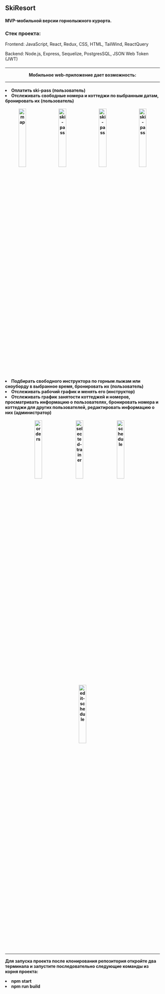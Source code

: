 ## SkiResort
#### MVP-мобильной версии горнолыжного курорта.
### Стек проекта:
<p>Frontend: JavaScript, React, Redux, CSS, HTML, TailWind, ReactQuery</p>
<p>Backend: Node.js, Express, Sequelize, PostgresSQL, JSON Web Token (JWT)</p>

<div>
<h4 align=center><b><hr>Мобильное web-приложение дает возможность:<hr></h4>
  <li>Oплатить ski-pass (пользователь)</li>
  <li>Oтслеживать свободные номера и коттеджи по выбранным датам, бронировать их (пользователь)</li>
  <br>
  

<div align=center><img height="auto" width="22%" alt="map" src="https://user-images.githubusercontent.com/92839518/174010036-67590df9-b528-4b0d-95fe-e771c3fb2103.png">&nbsp;&nbsp;&nbsp;&nbsp;&nbsp;&nbsp;<img height="auto" width="22%" alt="ski-pass" src="https://user-images.githubusercontent.com/92839518/174010497-fa6b9ef6-d628-4460-ad64-74ea4fea14f0.png">&nbsp;&nbsp;&nbsp;&nbsp;&nbsp;&nbsp;<img height="auto" width="22%" alt="ski-pass" src="https://user-images.githubusercontent.com/92839518/174011629-92da23f6-c385-4f49-bc65-b6d5dc6f856b.png">&nbsp;&nbsp;&nbsp;&nbsp;&nbsp;&nbsp;<img height="auto" width="22%" alt="ski-pass" src="https://user-images.githubusercontent.com/92839518/174011643-2589385f-5ad7-41fd-9adf-28dc15d7385a.png"></div>
  <br>
  <li>Подбирать свободного инструктора по горным лыжам или сноуборду в выбранное время, бронировать их (пользователь)</li>
  <li>Отслеживать рабочий график и менять его (инструктор)</li>
  <li>Отслеживать график занятости коттеджей и номеров, просматривать информацию о пользователях, бронировать номера и коттеджи для других пользователей, редактировать информацию о них (администратор)</li>

  <br>
  <div align=center><img height="auto" width="22%" alt="orders" src="https://user-images.githubusercontent.com/92839518/174012767-4634847d-375e-4745-a66f-5364ba8dc7dc.png">&nbsp;&nbsp;&nbsp;&nbsp;&nbsp;&nbsp;
    <img height="auto" width="22%" alt="selected-trainer" src="https://user-images.githubusercontent.com/92839518/174014314-7c925763-a1cb-4b2e-9bd6-92255a5a109b.png">&nbsp;&nbsp;&nbsp;&nbsp;&nbsp;&nbsp;
<img height="auto" width="22%" alt="schedule" src="https://user-images.githubusercontent.com/92839518/174014548-e81f61ac-d521-4b5d-bcf0-01605bf905d6.png">&nbsp;&nbsp;&nbsp;&nbsp;&nbsp;&nbsp;<img height="auto" width="22%" alt="edit-schedule" src="https://user-images.githubusercontent.com/92839518/174012879-c2c039a9-de1e-4fe9-a762-1738e906d062.png"></div>



<hr>
<p>Для запуска проекта после клонирования репозитория откройте два терминала и запустите последовательно следующие команды из корня проекта:</p>
<li>npm start</li>
<li>npm run build</li>
